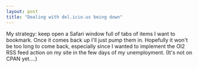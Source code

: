 ```yaml
---
layout: post
title: "Dealing with del.icio.us being down"
---
```




My strategy: keep open a Safari window full of tabs of items I want to bookmark. Once it comes back up I'll just pump them in. Hopefully it won't be too long to come back, especially since I wanted to implement the OI2 RSS feed action on my site in the few days of my unemployment. (It's not on CPAN yet....)


